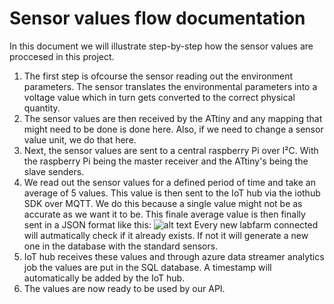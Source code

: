 # Sensor values flow documentation
In this document we will illustrate step-by-step how the sensor values are proccesed in this project.

1. The first step is ofcourse the sensor reading out the environment parameters. The sensor translates the environmental parameters into a voltage value which in turn gets converted to the correct physical quantity.
2. The sensor values are then received by the ATtiny and any mapping that might need to be done is done here. Also, if we need to change a sensor value unit, we do that here.
3. Next, the sensor values are sent to a central raspberry Pi over I²C. With the raspberry Pi being the master receiver and the ATtiny's being the slave senders.
4. We read out the sensor values for a defined period of time and take an average of 5 values. This value is then sent to the IoT hub via the iothub SDK over MQTT. We do this because a single value might not be as accurate as we want it to be. This finale average value is then finally sent in a JSON format like this:
![alt text](https://github.com/AP-Elektronica-ICT/.JPG)
Every new labfarm connected will autmatically check if it already exists. If not it will generate a new one in the database with the standard sensors.
5. IoT hub receives these values and through azure data streamer analytics job the values are put in the SQL database. A timestamp will automatically be added by the IoT hub.
6. The values are now ready to be used by our API.

